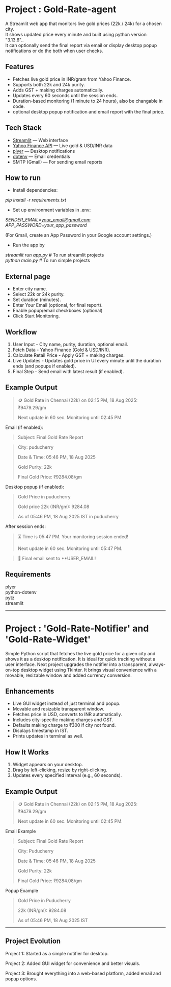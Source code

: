 # Project : Gold-Rate-agent

A Streamlit web app that monitors live gold prices (22k / 24k) for a chosen city.  
It shows updated price every minute and built using python version "3.13.6"..  
It can optionally send the final report via email or display desktop popup notifications or do the both when user checks.

##  Features

- Fetches live gold price in INR/gram from Yahoo Finance.
- Supports both 22k and 24k purity.
- Adds GST + making charges automatically.
- Updates every 60 seconds until the session ends.
- Duration-based monitoring (1 minute to 24 hours), also be changable in code.
- optional desktop popup notification and email report with the final price.
  
## Tech Stack

- [Streamlit](https://streamlit.io/) — Web interface  
- [Yahoo Finance API](https://pypi.org/project/yfinance/) — Live gold & USD/INR data  
- [plyer](https://pypi.org/project/plyer/) — Desktop notifications  
- [dotenv](https://pypi.org/project/python-dotenv/) — Email credentials  
- SMTP (Gmail) — For sending email reports

## How to run

- Install dependencies:

*pip install -r requirements.txt*

- Set up environment variables in .env:

*SENDER_EMAIL=your_email@gmail.com*  
*APP_PASSWORD=your_app_password*

(For Gmail, create an App Password in your Google account settings.)

- Run the app by 

*streamlit run app.py*  # To run streamlit projects  
*python main.py*  # To run simple projects

## External page

- Enter city name.
- Select 22k or 24k purity.
- Set duration (minutes).
- Enter Your Email (optional, for final report).
- Enable popup/email checkboxes (optional)
- Click Start Monitoring.

## Workflow

1. User Input - City name, purity, duration, optional email.
2. Fetch Data - Yahoo Finance (Gold & USD/INR).
3. Calculate Retail Price - Apply GST + making charges.
4. Live Updates - Updates gold price in UI every minute until the duration ends (and popups if enabled).
5. Final Step - Send email with latest result (if enabled).

## Example Output

> 🪙 Gold Rate in Chennai (22k) on 02:15 PM, 18 Aug 2025: ₹9479.29/gm
>  
> Next update in 60 sec. Monitoring until 02:45 PM.

Email (if enabled):

> Subject: Final Gold Rate Report

> City: puducherry
>
> Date & Time: 05:46 PM, 18 Aug 2025
>   
> Gold Purity: 22k
> 
> Final Gold Price: ₹9284.08/gm


Desktop popup (if enabled):

> Gold Price in puducherry
> 
> Gold price 22k (INR/gm): 9284.08
> 
> As of 05:46 PM, 18 Aug 2025 IST in puducherry


After session ends:

> ⏳ Time is 05:47 PM. Your monitoring session ended!
>   
> Next update in 60 sec. Monitoring until 05:47 PM.
  
> 📧 Final email sent to **USER_EMAIL!

## Requirements

plyer  
python-dotenv  
pytz  
streamlit

---

# Project : 'Gold-Rate-Notifier' and 'Gold-Rate-Widget'

Simple Python script that fetches the live gold price for a given city and shows it as a desktop notification. It is ideal for quick tracking without a user interface. Next project upgrades the notifier into a transparent, always-on-top desktop widget using Tkinter. It brings visual convenience with a movable, resizable window and added currency conversion.

## Enhancements

- Live GUI widget instead of just terminal and popup.
- Movable and resizable transparent window.
- Fetches price in USD, converts to INR automatically.
- Includes city-specific making charges and GST.
- Defaults making charge to ₹300 if city not found.
- Displays timestamp in IST.
- Prints updates in terminal as well.

## How It Works

1. Widget appears on your desktop.
2. Drag by left-clicking, resize by right-clicking.
3. Updates every specified interval (e.g., 60 seconds).

## Example Output

> 🪙 Gold Rate in Chennai (22k) on 02:15 PM, 18 Aug 2025: ₹9479.29/gm
> 
> Next update in 60 sec. Monitoring until 02:45 PM.

Email Example

> Subject: Final Gold Rate Report

> City: Puducherry
> 
> Date & Time: 05:46 PM, 18 Aug 2025
> 
> Gold Purity: 22k
> 
> Final Gold Price: ₹9284.08/gm

Popup Example

> Gold Price in Puducherry
> 
> 22k (INR/gm): 9284.08
> 
> As of 05:46 PM, 18 Aug 2025 IST

---

## Project Evolution

Project 1: Started as a simple notifier for desktop.

Project 2: Added GUI widget for convenience and better visuals.

Project 3: Brought everything into a web-based platform, added email and popup options.

